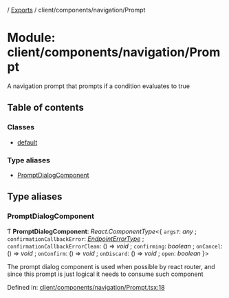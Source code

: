 [](../README.md) / [Exports](../modules.md) / client/components/navigation/Prompt

# Module: client/components/navigation/Prompt

A navigation prompt that prompts if a condition evaluates to true

## Table of contents

### Classes

- [default](../classes/client_components_navigation_prompt.default.md)

### Type aliases

- [PromptDialogComponent](client_components_navigation_prompt.md#promptdialogcomponent)

## Type aliases

### PromptDialogComponent

Ƭ **PromptDialogComponent**: *React.ComponentType*<{ `args?`: *any* ; `confirmationCallbackError`: [*EndpointErrorType*](base_errors.md#endpointerrortype) ; `confirmationCallbackErrorClean`: () => *void* ; `confirming`: *boolean* ; `onCancel`: () => *void* ; `onConfirm`: () => *void* ; `onDiscard`: () => *void* ; `open`: *boolean*  }\>

The prompt dialog component is used when possible by
react router, and since this prompt is just logical
it needs to consume such component

Defined in: [client/components/navigation/Prompt.tsx:18](https://github.com/onzag/itemize/blob/55e63f2c/client/components/navigation/Prompt.tsx#L18)

